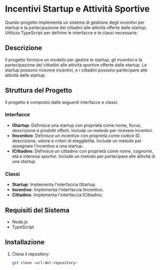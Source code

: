 # Incentivi Startup e Attività Sportive

Questo progetto implementa un sistema di gestione degli incentivi per startup e la partecipazione dei cittadini alle attività offerte dalle startup. Utilizza TypeScript per definire le interfacce e le classi necessarie.

## Descrizione

Il progetto fornisce un modello per gestire le startup, gli incentivi e la partecipazione dei cittadini alle attività sportive offerte dalle startup. Le startup possono ricevere incentivi, e i cittadini possono partecipare alle attività delle startup.

## Struttura del Progetto

Il progetto è composto dalle seguenti interfacce e classi:

### Interfacce

- **IStartup**: Definisce una startup con proprietà come nome, focus, descrizione e prodotti offerti. Include un metodo per ricevere incentivi.
- **IIncentivo**: Definisce un incentivo con proprietà come codice ID, descrizione, valore e criteri di eleggibilità. Include un metodo per assegnare l'incentivo a una startup.
- **ICittadino**: Definisce un cittadino con proprietà come nome, cognome, età e interessi sportivi. Include un metodo per partecipare alle attività di una startup.

### Classi

- **Startup**: Implementa l'interfaccia IStartup.
- **Incentivo**: Implementa l'interfaccia IIncentivo.
- **Cittadino**: Implementa l'interfaccia ICittadino.

## Requisiti del Sistema

- Node.js
- TypeScript

## Installazione

1. Clona il repository:
   ```sh
   git clone <url-del-repository>


